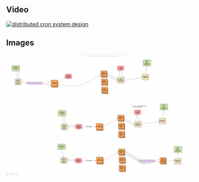 

## Video

[![distributed cron system design](https://img.youtube.com/vi/RW6dRN7XN4I/hqdefault.jpg)](https://www.youtube.com/watch?v=RW6dRN7XN4I)


## Images

<img src="images/approach_1.png" alt="distributed cron system design">

